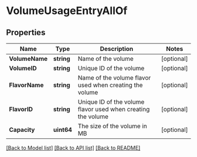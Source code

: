 # VolumeUsageEntryAllOf

## Properties

Name | Type | Description | Notes
------------ | ------------- | ------------- | -------------
**VolumeName** | **string** | Name of the volume | [optional] 
**VolumeID** | **string** | Unique ID of the volume | [optional] 
**FlavorName** | **string** | Name of the volume flavor used when creating the volume | [optional] 
**FlavorID** | **string** | Unique ID of the volume flavor used when creating the volume | [optional] 
**Capacity** | **uint64** | The size of the volume in MB | [optional] 

[[Back to Model list]](../README.md#documentation-for-models) [[Back to API list]](../README.md#documentation-for-api-endpoints) [[Back to README]](../README.md)


